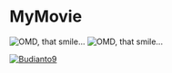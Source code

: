 # MyMovie


![OMD, that smile...](https://media.giphy.com/media/XeVs96MZSWdiwhv2Nj/giphy.gif)
![OMD, that smile...](https://media.giphy.com/media/6Qk2JijPx2RYkzJ0O5/giphy.gif)

[![Budianto9](https://circleci.com/gh/Budianto9/MyMovie.svg?style=shield)](https://circleci.com/gh/Budianto9/MyMovie)
